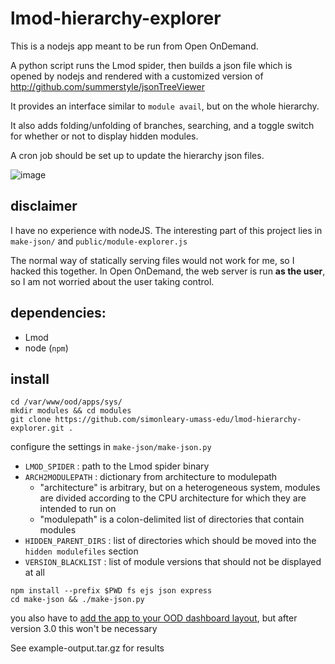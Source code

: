# lmod-hierarchy-explorer
This is a nodejs app meant to be run from Open OnDemand.

A python script runs the Lmod spider, then builds a json file which is opened by nodejs and rendered with a customized version of http://github.com/summerstyle/jsonTreeViewer

It provides an interface similar to `module avail`, but on the whole hierarchy.

It also adds folding/unfolding of branches, searching, and a toggle switch for whether or not to display hidden modules.

A cron job should be set up to update the hierarchy json files.

![image](https://github.com/simonleary-umass-edu/lmod-hierarchy-explorer/assets/71396965/cbd4aa72-afdb-491e-ab56-5f870bb9e630)

## disclaimer
I have no experience with nodeJS. The interesting part of this project lies in `make-json/` and `public/module-explorer.js`

The normal way of statically serving files would not work for me, so I hacked this together. In Open OnDemand, the web server is run **as the user**, so I am not worried about the user taking control.


## dependencies:
* Lmod
* node (`npm`)

## install
```
cd /var/www/ood/apps/sys/
mkdir modules && cd modules
git clone https://github.com/simonleary-umass-edu/lmod-hierarchy-explorer.git .
```
configure the settings in `make-json/make-json.py`
* `LMOD_SPIDER` : path to the Lmod spider binary
* `ARCH2MODULEPATH` : dictionary from architecture to modulepath
    * "architecture" is arbitrary, but on a heterogeneous system, modules are divided according to the CPU architecture for which they are intended to run on
    * "modulepath" is a colon-delimited list of directories that contain modules
* `HIDDEN_PARENT_DIRS` : list of directories which should be moved into the `hidden modulefiles` section
* `VERSION_BLACKLIST` : list of module versions that should not be displayed at all
```
npm install --prefix $PWD fs ejs json express
cd make-json && ./make-json.py
```
you also have to [add the app to your OOD dashboard layout](https://osc.github.io/ood-documentation/release-2.0/customization.html#control-which-apps-appear-in-the-dashboard-navbar), but after version 3.0 this won't be necessary

See example-output.tar.gz for results
